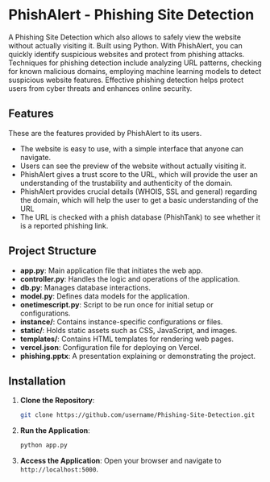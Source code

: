 # PhishAlert - Phishing Site Detection #

A Phishing Site Detection which also allows to safely view the website without actually visiting it. Built using Python. With PhishAlert, you can quickly identify suspicious websites and protect from phishing attacks. Techniques for phishing detection include analyzing URL patterns, checking for known malicious domains, employing machine learning models to detect suspicious website features. Effective phishing detection helps protect users from cyber threats and enhances online security.

## Features

These are the features provided by PhishAlert to its users.
- The website is easy to use, with a simple interface that anyone can navigate.
- Users can see the preview of the website without actually visiting it.
- PhishAlert gives a trust score to the URL, which will provide the user an understanding of the trustability and authenticity of the domain.
- PhishAlert provides crucial details (WHOIS, SSL and general) regarding the domain, which will help the user to get a basic understanding of the URL
- The URL is checked with a phish database (PhishTank) to see whether it is a reported phishing link.

## Project Structure

- **app.py**: Main application file that initiates the web app.
- **controller.py**: Handles the logic and operations of the application.
- **db.py**: Manages database interactions.
- **model.py**: Defines data models for the application.
- **onetimescript.py**: Script to be run once for initial setup or configurations.
- **instance/**: Contains instance-specific configurations or files.
- **static/**: Holds static assets such as CSS, JavaScript, and images.
- **templates/**: Contains HTML templates for rendering web pages.
- **vercel.json**: Configuration file for deploying on Vercel.
- **phishing.pptx**: A presentation explaining or demonstrating the project.

## Installation

1. **Clone the Repository**:
    ```bash
    git clone https://github.com/username/Phishing-Site-Detection.git
    ```
    
2. **Run the Application**:
    ```bash
    python app.py
    ```

3. **Access the Application**:
    Open your browser and navigate to `http://localhost:5000`.

